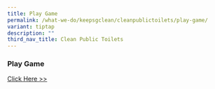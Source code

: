 ```yaml
---
title: Play Game
permalink: /what-we-do/keepsgclean/cleanpublictoilets/play-game/
variant: tiptap
description: ""
third_nav_title: Clean Public Toilets
---
```

<h3>Play Game</h3>
<p><a href="https://www.letsbenice.sg/?utm_source=posters&amp;utm_medium=print&amp;utm_campaign=letsbenice" rel="noopener noreferrer nofollow" target="_blank">Click Here &gt;&gt;</a>
</p>
<p></p>